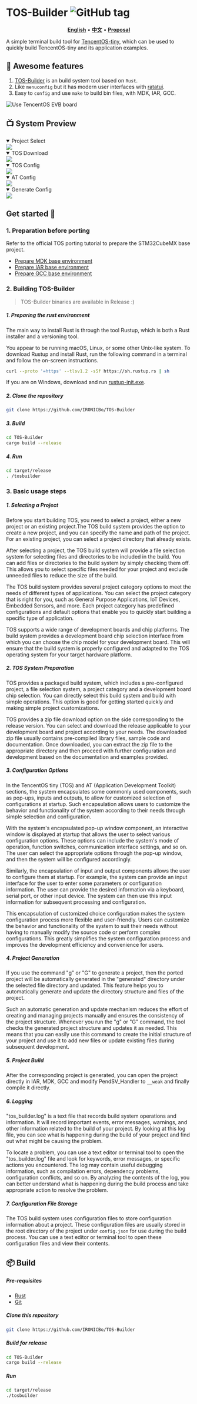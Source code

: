 # TOS-Builder ![GitHub tag](https://img.shields.io/github/tag/IRONICBo/TOS-Builder)

<!-- ![TencentOS-tiny](https://github.com/OpenAtomFoundation/TencentOS-tiny/raw/master/doc/image/introduction/TencentOS_tiny_log.png) -->

<p align="center">
    <a href="./README.md"><b>English</b></a> •
    <a href="./README_zh-CN.md"><b>中文</b></a> •
    <a href="./PROPOSAL.md"><b>Proposal</b></a>
</p>

A simple terminal build tool for [TencentOS-tiny](https://github.com/OpenAtomFoundation/TencentOS-tiny), which can be used to quickly build TencentOS-tiny and its application examples.

## 🧩 Awesome features

1. [TOS-Builder](https://github.com/IRONICBo/TOS-Builder) is an build system tool based on `Rust`.
2. Like `menuconfig` but it has modern user interfaces with [ratatui](https://github.com/ratatui-org/ratatui).
3. Easy to `config` and use `make` to build bin files, with MDK, IAR, GCC.

![Use TencentOS EVB board](assets/img/evb-board.jpg)

## 📺 System Preview

<details open> 
    <summary>Project Select</summary>
    <img src="assets/img/project_select.png" />
</details>
<details open> 
    <summary>TOS Download</summary>
    <img src="assets/img/tos_download.png" />
</details>
<details open> 
    <summary>TOS Config</summary>
    <img src="assets/img/tos_config.png" />
</details>
<details open> 
    <summary>AT Config</summary>
    <img src="assets/img/at_config.png" />
</details>
<details open> 
    <summary>Generate Config</summary>
    <img src="assets/img/generate.png" />
</details>

## Get started 🚀

### 1. Preparation before porting

Refer to the official TOS porting tutorial to prepare the STM32CubeMX base project.

- [Prepare MDK base environment](https://github.com/OpenAtomFoundation/TencentOS-tiny/blob/master/doc/10.Porting_Manual_for_KEIL.md)
- [Prepare IAR base environment](https://github.com/OpenAtomFoundation/TencentOS-tiny/blob/master/doc/11.Porting_Manual_for_IAR.md)
- [Prepare GCC base environment](https://github.com/OpenAtomFoundation/TencentOS-tiny/blob/master/doc/12.Porting_Manual_for_GCC.md)

### 2. Building TOS-Builder

> TOS-Builder binaries are available in Release :)

##### 1. Preparing the rust environment

The main way to install Rust is through the tool Rustup, which is both a Rust installer and a versioning tool.

You appear to be running macOS, Linux, or some other Unix-like system. To download Rustup and install Rust, run the following command in a terminal and follow the on-screen instructions.

```bash
curl --proto '=https' --tlsv1.2 -sSf https://sh.rustup.rs | sh
```

If you are on Windows, download and run [rustup-init.exe](https://static.rust-lang.org/rustup/dist/i686-pc-windows-gnu/rustup-init.exe).

##### 2. Clone the repository

```bash
git clone https://github.com/IRONICBo/TOS-Builder
```

##### 3. Build

```bash
cd TOS-Builder
cargo build --release
```

##### 4. Run

```bash
cd target/release
. /tosbuilder
```

### 3. Basic usage steps

##### 1. Selecting a Project

Before you start building TOS, you need to select a project, either a new project or an existing project.The TOS build system provides the option to create a new project, and you can specify the name and path of the project. For an existing project, you can select a project directory that already exists.

After selecting a project, the TOS build system will provide a file selection system for selecting files and directories to be included in the build. You can add files or directories to the build system by simply checking them off. This allows you to select specific files needed for your project and exclude unneeded files to reduce the size of the build.

The TOS build system provides several project category options to meet the needs of different types of applications. You can select the project category that is right for you, such as General Purpose Applications, IoT Devices, Embedded Sensors, and more. Each project category has predefined configurations and default options that enable you to quickly start building a specific type of application.

TOS supports a wide range of development boards and chip platforms. The build system provides a development board chip selection interface from which you can choose the chip model for your development board. This will ensure that the build system is properly configured and adapted to the TOS operating system for your target hardware platform.

##### 2. TOS System Preparation

TOS provides a packaged build system, which includes a pre-configured project, a file selection system, a project category and a development board chip selection. You can directly select this build system and build with simple operations. This option is good for getting started quickly and making simple project customizations.

TOS provides a zip file download option on the side corresponding to the release version. You can select and download the release applicable to your development board and project according to your needs. The downloaded zip file usually contains pre-compiled library files, sample code and documentation. Once downloaded, you can extract the zip file to the appropriate directory and then proceed with further configuration and development based on the documentation and examples provided.

##### 3. Configuration Options

In the TencentOS tiny (TOS) and AT (Application Development Toolkit) sections, the system encapsulates some commonly used components, such as pop-ups, inputs and outputs, to allow for customized selection of configurations at startup. Such encapsulation allows users to customize the behavior and functionality of the system according to their needs through simple selection and configuration.

With the system's encapsulated pop-up window component, an interactive window is displayed at startup that allows the user to select various configuration options. These options can include the system's mode of operation, function switches, communication interface settings, and so on. The user can select the appropriate options through the pop-up window, and then the system will be configured accordingly.

Similarly, the encapsulation of input and output components allows the user to configure them at startup. For example, the system can provide an input interface for the user to enter some parameters or configuration information. The user can provide the desired information via a keyboard, serial port, or other input device. The system can then use this input information for subsequent processing and configuration.

This encapsulation of customized choice configuration makes the system configuration process more flexible and user-friendly. Users can customize the behavior and functionality of the system to suit their needs without having to manually modify the source code or perform complex configurations. This greatly simplifies the system configuration process and improves the development efficiency and convenience for users.

##### 4. Project Generation

If you use the command "g" or "G" to generate a project, then the ported project will be automatically generated in the "generated" directory under the selected file directory and updated. This feature helps you to automatically generate and update the directory structure and files of the project.

Such an automatic generation and update mechanism reduces the effort of creating and managing projects manually and ensures the consistency of the project structure. Whenever you run the "g" or "G" command, the tool checks the generated project structure and updates it as needed. This means that you can easily use this command to create the initial structure of your project and use it to add new files or update existing files during subsequent development.

##### 5. Project Build

After the corresponding project is generated, you can open the project directly in IAR, MDK, GCC and modify PendSV_Handler to `__weak` and finally compile it directly.

##### 6. Logging

"tos_builder.log" is a text file that records build system operations and information. It will record important events, error messages, warnings, and other information related to the build of your project. By looking at this log file, you can see what is happening during the build of your project and find out what might be causing the problem.

To locate a problem, you can use a text editor or terminal tool to open the "tos_builder.log" file and look for keywords, error messages, or specific actions you encountered. The log may contain useful debugging information, such as compilation errors, dependency problems, configuration conflicts, and so on. By analyzing the contents of the log, you can better understand what is happening during the build process and take appropriate action to resolve the problem.

##### 7. Configuration File Storage

The TOS build system uses configuration files to store configuration information about a project. These configuration files are usually stored in the root directory of the project under `config.json` for use during the build process. You can use a text editor or terminal tool to open these configuration files and view their contents.

## 📦 Build

#####  Pre-requisites

- [Rust](https://www.rust-lang.org/tools/install)
- [Git](https://git-scm.com/downloads)

##### Clone this repository

```bash
git clone https://github.com/IRONICBo/TOS-Builder
```

##### Build for release

```bash
cd TOS-Builder
cargo build --release
```

##### Run

```bash
cd target/release
./tosbuilder
```